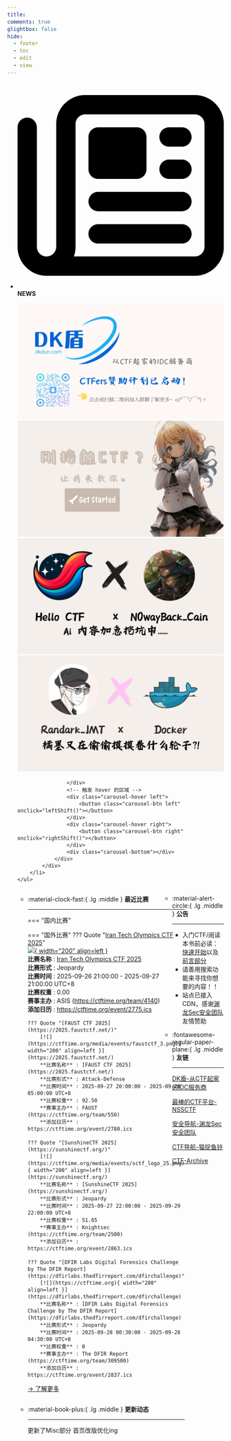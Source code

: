 ```yaml
---
title: 
comments: true
glightbox: false
hide:
  - footer
  - toc
  - edit
  - view
---
```


<div class="grid cards">
    <ul>
        <li>
            <p><span class="twemoji lg middle"><svg xmlns="http://www.w3.org/2000/svg"
                        viewBox="0 0 512 512"><!--! Font Awesome Free 6.5.1 by @fontawesome - https://fontawesome.com License - https://fontawesome.com/license/free (Icons: CC BY 4.0, Fonts: SIL OFL 1.1, Code: MIT License) Copyright 2023 Fonticons, Inc.-->
                        <path
                            d="M168 80c-13.3 0-24 10.7-24 24v304c0 8.4-1.4 16.5-4.1 24H440c13.3 0 24-10.7 24-24V104c0-13.3-10.7-24-24-24H168zM72 480c-39.8 0-72-32.2-72-72V112c0-13.3 10.7-24 24-24s24 10.7 24 24v296c0 13.3 10.7 24 24 24s24-10.7 24-24V104c0-39.8 32.2-72 72-72h272c39.8 0 72 32.2 72 72v304c0 39.8-32.2 72-72 72H72zm104-344c0-13.3 10.7-24 24-24h96c13.3 0 24 10.7 24 24v80c0 13.3-10.7 24-24 24h-96c-13.3 0-24-10.7-24-24v-80zm200-24h32c13.3 0 24 10.7 24 24s-10.7 24-24 24h-32c-13.3 0-24-10.7-24-24s10.7-24 24-24zm0 80h32c13.3 0 24 10.7 24 24s-10.7 24-24 24h-32c-13.3 0-24-10.7-24-24s10.7-24 24-24zm-176 80h208c13.3 0 24 10.7 24 24s-10.7 24-24 24H200c-13.3 0-24-10.7-24-24s10.7-24 24-24zm0 80h208c13.3 0 24 10.7 24 24s-10.7 24-24 24H200c-13.3 0-24-10.7-24-24s10.7-24 24-24z">
                        </path>
                    </svg></span> <strong>NEWS</strong></p>
            <div class="grid cards">
                <div class="carousel">
                    <div class="carousel-container">
                        <a href="https://www.dkdun.cn/"><img src="./assets/banner-dkdun.png" /></a>
                        <a href="../hc-start/" target="_blank"><img src="./assets/banner-quickstart.png" /></a>
                        <a href="../hc-ai/" target="_blank"><img src="./assets/banner-update.png" /></a>
                        <a href="https://github.com/CTF-Archives" target="_blank"><img src="./assets/banner-Achieve.png" /></a>
                        
                    </div>
                    <!-- 触发 hover 的区域 -->
                    <div class="carousel-hover left">
                        <button class="carousel-btn left" onclick="leftShift()"></button>
                    </div>
                    <div class="carousel-hover right">
                        <button class="carousel-btn right" onclick="rightShift()"></button>
                    </div>
                    <div class="carousel-bottom"></div>
                </div>
            </div>
        </li>
    </ul>
</div>

<div class="grid grid-cols-8 gap-4" style="display: grid;grid-template-columns: 70% 30%;" markdown>

<div class="grid cards" style="display: grid; grid-template-columns: 1fr;" markdown>

<div class="grid cards" markdown>

-   :material-clock-fast:{ .lg .middle } __最近比赛__

    ---
    <!-- 主页赛事展示_开始 -->
    === "国内比赛"
    
    === "国外比赛"
        ??? Quote "[Iran Tech Olympics CTF 2025](https://ctf.olympics.tech/)"  
            [![](https://ctftime.org/media/events/tech_olympic_logo.jpg){ width="200" align=left }](https://ctf.olympics.tech/)  
            **比赛名称** : [Iran Tech Olympics CTF 2025](https://ctf.olympics.tech/)  
            **比赛形式** : Jeopardy  
            **比赛时间** : 2025-09-26 21:00:00 - 2025-09-27 21:00:00 UTC+8  
            **比赛权重** : 0.00  
            **赛事主办** : ASIS (https://ctftime.org/team/4140)  
            **添加日历** : https://ctftime.org/event/2775.ics  
            
        ??? Quote "[FAUST CTF 2025](https://2025.faustctf.net/)"  
            [![](https://ctftime.org/media/events/faustctf_3.png){ width="200" align=left }](https://2025.faustctf.net/)  
            **比赛名称** : [FAUST CTF 2025](https://2025.faustctf.net/)  
            **比赛形式** : Attack-Defense  
            **比赛时间** : 2025-09-27 20:00:00 - 2025-09-28 05:00:00 UTC+8  
            **比赛权重** : 92.50  
            **赛事主办** : FAUST (https://ctftime.org/team/550)  
            **添加日历** : https://ctftime.org/event/2780.ics  
            
        ??? Quote "[SunshineCTF 2025](https://sunshinectf.org/)"  
            [![](https://ctftime.org/media/events/sctf_logo_25.png){ width="200" align=left }](https://sunshinectf.org/)  
            **比赛名称** : [SunshineCTF 2025](https://sunshinectf.org/)  
            **比赛形式** : Jeopardy  
            **比赛时间** : 2025-09-27 22:00:00 - 2025-09-29 22:00:00 UTC+8  
            **比赛权重** : 51.65  
            **赛事主办** : Knightsec (https://ctftime.org/team/2500)  
            **添加日历** : https://ctftime.org/event/2863.ics  
            
        ??? Quote "[DFIR Labs Digital Forensics Challenge by The DFIR Report](https://dfirlabs.thedfirreport.com/dfirchallenge)"  
            [![](https://ctftime.org){ width="200" align=left }](https://dfirlabs.thedfirreport.com/dfirchallenge)  
            **比赛名称** : [DFIR Labs Digital Forensics Challenge by The DFIR Report](https://dfirlabs.thedfirreport.com/dfirchallenge)  
            **比赛形式** : Jeopardy  
            **比赛时间** : 2025-09-28 00:30:00 - 2025-09-28 04:30:00 UTC+8  
            **比赛权重** : 0  
            **赛事主办** : The DFIR Report (https://ctftime.org/team/309500)  
            **添加日历** : https://ctftime.org/event/2837.ics  
            
    <!-- 主页赛事展示_结束 -->
    [→ 了解更多](./Event/)

</div>
  <div class="grid cards" markdown>

-   :material-book-plus:{ .lg .middle } __更新动态__

    ---

    更新了Misc部分 首页改版优化ing

</div>  
</div>
<div class="grid cards" markdown>

<div class="grid cards" markdown>

-   :material-alert-circle:{ .lg .middle } __公告__

    ---

    - 入门CTF/阅读本书前必读：[快速开始](./hc-start/)以及[前言部分](./hc-preface/)  
    - 请善用搜索功能来寻找你想要的内容！！
    - 站点已接入 CDN，感谢[渊龙Sec安全团队](https://dh.aabyss.cn)友情赞助

-   :fontawesome-regular-paper-plane:{ .lg .middle } __友链__

    ---

    [DK盾-从CTF起家的IDC服务商](https://www.dkdun.cn)

    [最棒的CTF平台-NSSCTF](https://www.nssctf.cn/)  

    [安全导航-渊龙Sec安全团队](https://dh.aabyss.cn)    

    [CTF导航-猫捉鱼铃](https://ctf.mzy0.com/)

    [CTF-Archive](https://github.com/CTF-Archives)

</div>   

</div>

</div>
